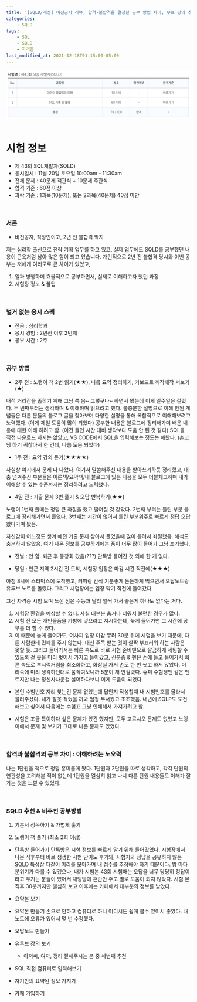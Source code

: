 ```yaml
---
title: '[SQLD/개정] 비전공자 리뷰, 합격-불합격을 결정한 공부 방법 차이, 무료 강의 추천'
categories:
    - SQLD
tags:
    - SQL
    - SQLD
    - 자격증
last_modified_at: 2021-12-18T01:15:00-05:00
---
```


<img src="\assets\images\SQLD\2021-12-18-SQLD-review\1.JPG"
     alt="SQLD 점수 결과 이미지">
&nbsp;

# 시험 정보

-   제 43회 SQL개발자(SQLD)
-   응시일시 : 11월 20일 토요일 10:00am - 11:30am
-   전체 문제 : 40문제 객관식 + 10문제 주관식
-   합격 기준 : 60점 이상
-   과락 기준 : 1과목(10문제), 또는 2과목(40문제) 40점 미만

&nbsp;

### 서론

-   비전공자, 직장인이고, 2년 전 불합격 딱지

저는 심리학 출신으로 전략 기획 업무를 하고 있고, 실제 업무에도 SQLD를 공부했던 내용이 근육처럼 남아 많은 힘이 되고 있습니다. 개인적으로 2년 전 불합격 당시와 이번 공부는 저에게 여러모로 큰 차이가 있었고,

1. 일과 병행하며 효율적으로 공부하면서, 실제로 이해하고자 했던 과정
2. 시험장 정보 & 꿀팁

&nbsp;

### 별거 없는 응시 스펙

-   전공 : 심리학과
-   응시 경험 : 2년전 이후 2번째
-   공부 시간 : 2주

&nbsp;

### 공부 방법

-   2주 전 : 노랭이 책 2번 읽기(★★), 나름 요약 정리하기, 키보드로 깨작깨작 써보기(★)

내적 거리감을 좁히기 위해 그냥 쓱 음~ 그렇구나~ 하면서 봤는데 이게 일주일은 걸렸다. 두 번째부터는 생각하며 & 이해하며 읽으려고 했다. 불충분한 설명으로 이해 안된 개념들은 다른 분들의 블로그 글을 찾아보며 다양한 설명을 통해 복합적으로 이해해보려고 노력했다. (이게 제일 도움이 많이 되었다) 공부한 내용은 블로그에 정리해가며 배운 내용에 대한 이해 하려고 함. (이건 들인 시간 대비 생각보다 도움 안 된 것 같다) SQL을 직접 다운로드 하지는 않았고, VS CODE에서 SQL을 입력해보는 정도는 해봤다. (손코딩 하기 귀찮아서 한 건데, 나름 도움 되었다)

-   1주 전 : 요약 강의 듣기(★★★★)

사실상 여기에서 문제 다 나왔다. 여기서 말씀해주신 내용을 받아쓰기하듯 정리했고, 대충 넘겨주신 부분들은 이론책/요약책/내 블로그에 있는 내용을 모두 더블체크하며 내가 이해할 수 있는 수준까지는 정리하려고 노력했다.

-   4일 전 : 기출 문제 3번 풀기 & 오답 반복하기(★★)

노랭이 1번째 풀때는 정말 큰 좌절을 했고 떨어질 것 같았다. 2번째 부터는 틀린 부분 블로그에 정리해가면서 풀었다. 3번째는 시간이 없어서 틀린 부분위주로 빠르게 정답 오답 왔다가며 봤음.

자신감이 어느정도 생겨 예전 기출 문제 찾아서 풀었을때 많이 틀려서 좌절했음. 해석도 충분하지 않았음. 여기 나온 정보를 공부하기에는 품이 너무 많이 들어가 그냥 포기했다.

-   전날 : 안 함. 퇴근 후 동창회 갔음(???)
    단톡방 들어간 것 외에 한 게 없다.

-   당일 : 인근 지역 2시간 전 도착, 시험장 입장은 마감 시간 직전에(★★★)

아침 8시에 스타벅스에 도착했고, 커피랑 간식 기분좋게 든든하게 먹으면서 오답노트랑 유투브 노트를 돌렸다. 그리고 시험장에는 입장 막기 직전에 들어갔다.

그간 자격증 시험 보며 느낀 점은 수능과 달리 일찍 가서 좋은게 하나도 없다는 거다.

1. 시험장 환경을 예상할 수 없다. 사실 대부분 춥거나 더워서 불편한 경우가 많다.
2. 시험 전 모든 개인물품을 가방에 넣으라고 지시하는데, 늦게 들어가면 그 시간에 공부를 더 할 수 있다.
3. 이 때문에 늦게 들어가도, 어차피 입장 마감 무려 30분 뒤에 시험을 보기 때문에, 다른 사람한테 민폐를 주지 않는다. 대신 주목 받는 것이 살짝 부끄러워 하는 사람은 못할 듯. 그리고 들어가서는 빠른 속도로 바로 시험 준비맨으로 깔끔하게 세팅할 수 있도록 겉 옷을 미리 벗어서 가지고 들어갔고, 신분증 & 펜은 손에 들고 들어가서 빠른 속도로 부시럭거림을 최소화하고, 화장실 가서 손도 한 번 씻고 와서 앉았다. 머리속에 미리 생각하던대로 움직여보니까 5분이 채 안걸렸다. 슈퍼 수험생맨 같은 멘트지만 나는 정신사나운걸 싫어하다보니 이게 도움이 되었다.

-   본인 수험번호 자리 찾는건 문제 없었는데 답안지 작성할때 내 시험번호를 몰라서 불러주셨다. 내가 잘못 적었을 까봐 엄청 무서웠고 초조했음. 내년에 SQLP도 도전해보고 싶어서 다음에는 수험표 그냥 인쇄해서 가져가려고 함.

-   시험은 조금 특이하다 싶은 문제가 있긴 했지만,
    모두 고르시오 문제도 없었고 노랭이에서 문제 및 보기가 그대로 나온 문제도 있었다.

&nbsp;

### 합격과 불합격의 공부 차이 : 이해하려는 노오력

나는 1단원을 책으로 정말 흥미롭게 봤다.
1단원과 2단원을 따로 생각하고, 각각 단원의 연관성을 고려해본 적이 없는데
1단원을 열심히 읽고 나니 다른 단원 내용들도 이해가 잘 가는 것을 느낄 수 있었다.

&nbsp;

### SQLD 추천 & 비추천 공부방법

1. 기본서 정독하기 & 가볍게 훑기

2. 노랭이 책 풀기 (최소 2회 이상)

-   단톡방 들어가기
    단톡방은 시험 정보를 빠르게 알기 위해 들어갔었다.
    시험장에서 나온 직후부터 바로 생생한 시험 난이도 후기와, 시험지와 정답을 공유하지 않는 SQLD 특성상 다같이 머리를 모아가며 내 점수를 추정해야 하기 때문이다.
    방 마다 분위기가 다를 수 있겠으나, 내가 시험본 43회 시험때는 오답을 너무 당당히 정답이라고 우기는 분들이 있어서 채팅방에 혼란만 주고 별로 도움이 되지 않았다. 시험 본 직후 30분까지만 열심히 보고 이후에는 카페에서 대부분의 정보를 받았다.

-   요약본 보기

-   요약본 만들기
    손으로 안하고 컴퓨터로 하니 어디서든 쉽게 볼수 있어서 좋았다.
    내 노트에 오류가 있어서 몇 번 수정했다.

-   오답노트 만들기

-   유투브 강의 보기
    -   아저씨, 여자, 정리 잘해주시는 분 중 세번째 추천
-   SQL 직접 컴퓨터로 입력해보기
-   자기만의 요약된 정보 가지기
-   카페 가입하기
